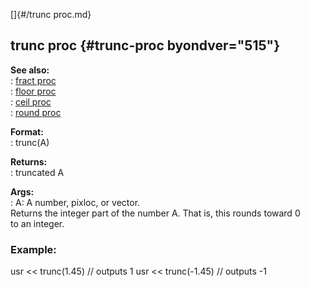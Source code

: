 []{#/trunc proc.md}    
## trunc proc {#trunc-proc byondver="515"}    
**See also:**    
:   [fract proc](/proc/fract)    
:   [floor proc](/proc/floor)    
:   [ceil proc](/proc/ceil)    
:   [round proc](/proc/round)    
<!-- -->    
**Format:**    
:   trunc(A)    
<!-- -->    
**Returns:**    
:   truncated A    
<!-- -->    
**Args:**    
:   A: A number, pixloc, or vector.    
Returns the integer part of the number A. That is, this rounds toward 0    
to an integer.    
### Example:    
usr \<\< trunc(1.45) // outputs 1 usr \<\< trunc(-1.45) // outputs -1  